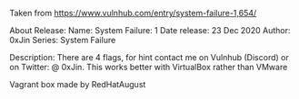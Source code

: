 Taken from https://www.vulnhub.com/entry/system-failure-1,654/

About Release:
    Name: System Failure: 1
    Date release: 23 Dec 2020
    Author: 0xJin
    Series: System Failure

Description:
    There are 4 flags, for hint contact me on Vulnhub (Discord) or on Twitter: @ 0xJin.
    This works better with VirtualBox rather than VMware 

Vagrant box made by RedHatAugust
